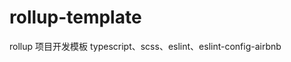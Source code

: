 <!--
 * @Author: losting
 * @Date: 2022-04-01 17:48:54
 * @LastEditTime: 2022-05-12 11:47:01
 * @LastEditors: losting
 * @Description: 
 * @FilePath: \rollup-template\README.md
-->
# rollup-template
rollup 项目开发模板
typescript、scss、eslint、eslint-config-airbnb
